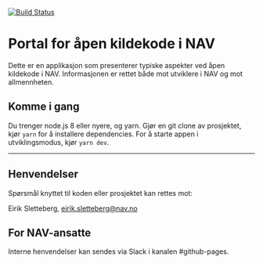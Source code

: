 [![Build Status](https://travis-ci.org/navikt/nav-aapen-kildekode.svg?branch=master)](https://travis-ci.org/navikt/nav-aapen-kildekode)

# Portal for åpen kildekode i NAV

Dette er en applikasjon som presenterer
typiske aspekter ved åpen kildekode i NAV.
Informasjonen er rettet både mot utviklere i NAV og
mot allmennheten.

## Komme i gang

Du trenger node.js 8 eller nyere, og yarn.
Gjør en git clone av prosjektet, kjør `yarn` for å installere dependencies.
For å starte appen i utviklingsmodus, kjør `yarn dev`.

------

## Henvendelser

Spørsmål knyttet til koden eller prosjektet kan rettes mot:

Eirik Sletteberg, eirik.sletteberg@nav.no

## For NAV-ansatte

Interne henvendelser kan sendes via Slack i kanalen #github-pages.
